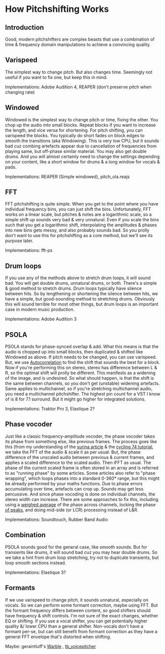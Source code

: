 # How Pitchshifting Works

Introduction
---
Good, modern pitchshifters are complex beasts that use a combination of time & frequency domain manipulations to achieve a convincing quality.

Varispeed
---
The simplest way to change pitch. But also changes time. Seemingly not useful if you want to fix one, but keep this in mind.

Implementations: Adobe Audition 4, REAPER (don't preserve pitch when changing rate)

Windowed
---
Windowed is the simplest way to change pitch or time, fixing the other. You chop up the audio into small blocks. Repeat blocks if you want to increase the length, and vice versa for shortening. For pitch shifting, you can varispeed the blocks. You typically do short fades on block edges to smooth the transitions (aka Windowing). This is very low CPU, but it sounds bad cuz combing artefacts appear due to cancellation of frequencies from playing same, but off-phase similar material. You may also get double drums. And you will almost certainly need to change the settings depending on your content, like a short window for drums & a long window for vocals & pads.

Implementations: REAPER (Simple windowed), pitch_ola.reajs

FFT
---
FFT pitchshifting is quite simple. When you get to the point where you have individual frequency bins, you can just shift the bins. Unfortunately, FFT works on a linear scale, but pitches & notes are a logarithmic scale, so a simple shift up sounds very bad & very unnatural. Even if you scale the bins such that you get a logarithmic shift, interpolating the amplitudes & phases into new bins gets messy, and also probably sounds bad. So you prolly don't want to use this for pitchshifting as a core method, but we'll see its purpose later.

Implementations: fft-ps

Drum loops
---
If you use any of the methods above to stretch drum loops, it will sound bad. You will get double drums, unnatural drums, or both. There's a simple & good method to stretch drums. Drum loops typically have silence between hits. So by lengthening or shortening the silence between hits, we have a simple, but good-sounding method to stretching drums. Obviously this will sound terrible for most other things, but drum loops is an important case in modern music production.

Implementations: Adobe Audition 3

PSOLA
---
PSOLA stands for phase-synced overlap & add. What this means is that the audio is chopped up into small blocks, then duplicated & shifted like Windowed as above. If pitch needs to be changed, you can use varispeed. But, we use [Autocorrelation](https://en.wikipedia.org/wiki/Autocorrelation) to find the shift that sounds the best for a block. Now if you're performing this on stereo, stereo has difference between L & R, so the optimal shift will prolly be different. This manifests as a widening of the image, and is undesired. So what should happen, is that the shift is the same between channels, so you don't get (unstable) widening artefacts. Same applies to multichannel, so if you're stretching multichannel audio, you need a multichannel pitchshifter. The highest pin count for a VST I know of is 8 for 7.1 surround. But it might go higher for integrated solutions.

Implementations: Traktor Pro 3, Elastique 2?

Phase vocoder
---
Just like a classic frequency-amplitude vocoder, the phase vocoder takes its phase from something else, like previous frames. The process goes like this (from my understanding of the [surina article](https://www.surina.net/article/time-and-pitch-scaling.html) & the [cycling 74 tutorial](https://cycling74.com/tutorials/the-phase-vocoder-%E2%80%93-part-i), we take the FFT of the audio & scale it as per usual. But, the phase difference of the unscaled audio between previous & current frames, and applies a scaled difference to the scaled audio. Then iFFT as usual. 
The phase of the current scaled frame is often stored in an array and is referred to as "running phase" by some articles. Some articles also refer to "phase wrapping", which loops phases into a standard 0-360* range, but this might be already performed by your maths functions. Due to phase errors accumulating over time, artefacts can crop up. Sounds may get less percussive. And since phase vocoding is done on individual channels, the stereo width can increase. There are some approaches to fix this, including using a [weighed average](https://www.researchgate.net/publication/2608783_Phase-locked_Vocoder) of the phase across channels, locking the phase [of peaks](http://www.ee.columbia.edu/~dpwe/papers/LaroD97-phasiness.pdf), and doing mid-side (or LCR) processing instead of L&R.

Implementations: Soundtouch, Rubber Band Audio

Combination
---
PSOLA sounds good for the general case, like smooth sounds. But for transients like drums, it will sound bad cuz you may hear double drums. So we take a hint from drum loop stretching, try not to duplicate transients, but loop smooth sections instead.

Implementations: Elastique 3?

Formants
---
If we use varispeed to change pitch, it sounds unnatural, especially on vocals. So we can perform some formant correction, maybe using FFT. But the formant frequency differs between content, so good shifters should have frequency & shift controls. I'm not sure of the exact changes, whether EQ or shifting. If you use a vocal shifter, you can get potentially higher quality &/ lower CPU than a general shifter. Non-vocals don't have a formant per-se, but can still benefit from formant correction as they have a general FFT envelope that's distorted when shifting.

Maybe: geraintluff's [Warble](https://geraintluff.github.io/jsfx/#Warble) , [tb_voicepitcher](https://www.toneboosters.com/tb_bustools_v3.html)